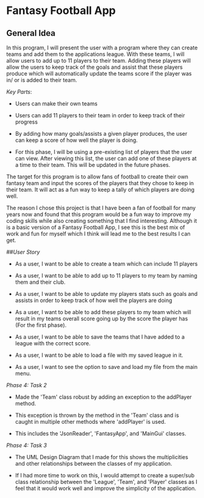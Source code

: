 # Fantasy Football App

## General Idea
In this program, I will present the user with a program where they can create teams and add 
them to the applications league.
With these teams, I will allow users to add up to 11 players to their team.
Adding these players will allow the users to keep track of the goals and assist that these players produce
which will automatically update the teams score if the player was in/ or is added to their team.

*Key Parts*:

- Users can make their own teams

- Users can add 11 players to their team in order to keep track of their progress

- By adding how many goals/assists a given player produces, the user can keep a score of how well 
the player is doing.

- For this phase, I will be using a pre-existing list of players that the user can view.
After viewing this list, the user can add one of these players at a time to their team.
This will be updated in the future phases.

The target for this program is to allow fans of football to create their own fantasy team and input the scores of
the players that they chose to keep in their team. It will act as a fun way to keep a tally of which 
players are doing well.

The reason I chose this project is that I have been a fan of football for many years now and found that
this program would be a fun way to improve my coding skills while also creating something that I find
interesting. Although it is a basic version of a Fantasy Football App, I see this is the best mix of work
and fun for myself which I think will lead me to the best results I can get.

##*User Story*

- As a user, I want to be able to create a team which can include 11 players

- As a user, I want to be able to add up to 11 players to my team by naming them and their club.

- As a user, I want to be able to update my players stats such as goals and assists in order to 
keep track of how well the players are doing

- As a user, I want to be able to add these players to my team which will result in my
teams overall score going up by the score the player has (For the first phase).

- As a user, I want to be able to save the teams that I have added to a league with the correct score.

- As a user, I want to be able to load a file with my saved league in it.

- As a user, I want to see the option to save and load my file from the main menu.


*Phase 4: Task 2*

- Made the 'Team' class robust by adding an exception to the addPlayer method.

- This exception is thrown by the method in the 'Team' class and is caught in multiple other methods where
 'addPlayer' is used.
 
- This includes the 'JsonReader', 'FantasyApp', and 'MainGui' classes.

*Phase 4: Task 3*

- The UML Design Diagram that I made for this shows the multiplicities and other relationships between the classes
of my application.

- If I had more time to work on this, I would attempt to create a super/sub class relationship between the 'League',
'Team', and 'Player' classes as I feel that it would work well and improve the simplicity of the application.



